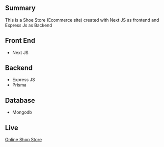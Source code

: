 ## Summary
This is a Shoe Store (Ecommerce site) created with Next JS as frontend and Express Js as Backend

## Front End
- Next JS

## Backend 
- Express JS
- Prisma

## Database
- Mongodb

## Live
[Online Shop Store](shoe-store-client-nextjs.vercel.app)
